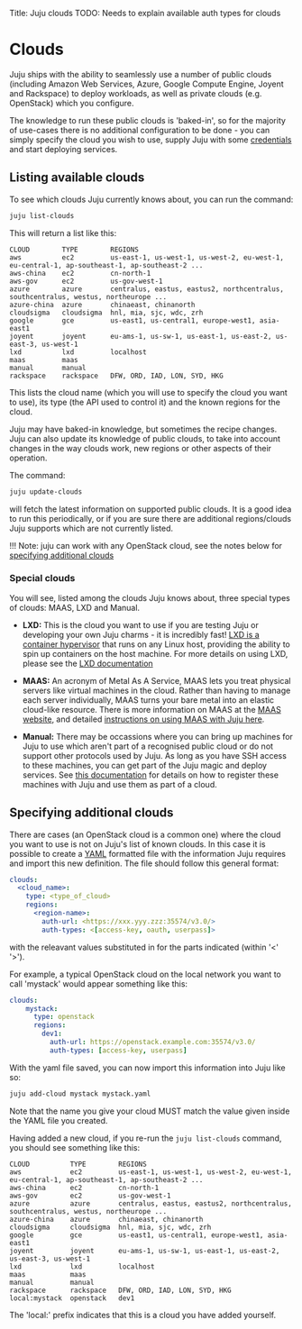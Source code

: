 Title: Juju clouds
TODO: Needs to explain available auth types for clouds
  
# Clouds

Juju ships with the ability to seamlessly use a number of public clouds
(including Amazon Web Services, Azure, Google Compute Engine, Joyent and
Rackspace) to deploy workloads, as well as private clouds (e.g.
OpenStack) which you configure.

The knowledge to run these public clouds is 'baked-in', so for the majority
of use-cases there is no additional configuration to be done - you can
simply specify the cloud you wish to use, supply Juju with some
[credentials][credentials] and start deploying services.

## Listing available clouds

To see which clouds Juju currently knows about, you can run the command:
  
```bash
juju list-clouds
```

This will return a list like this:
  
```no-highlight
CLOUD        TYPE        REGIONS
aws          ec2         us-east-1, us-west-1, us-west-2, eu-west-1, eu-central-1, ap-southeast-1, ap-southeast-2 ...
aws-china    ec2         cn-north-1
aws-gov      ec2         us-gov-west-1
azure        azure       centralus, eastus, eastus2, northcentralus, southcentralus, westus, northeurope ...
azure-china  azure       chinaeast, chinanorth
cloudsigma   cloudsigma  hnl, mia, sjc, wdc, zrh
google       gce         us-east1, us-central1, europe-west1, asia-east1
joyent       joyent      eu-ams-1, us-sw-1, us-east-1, us-east-2, us-east-3, us-west-1
lxd          lxd         localhost
maas         maas        
manual       manual      
rackspace    rackspace   DFW, ORD, IAD, LON, SYD, HKG
```

This lists the cloud name (which you will use to specify the cloud you want to 
use), its type (the API used to control it) and the known regions for the cloud.

Juju may have baked-in knowledge, but sometimes the recipe changes. Juju can 
also update its knowledge of public clouds, to take into account changes in 
the way clouds work, new regions or other aspects of their operation.

The command:
  
```bash
juju update-clouds
```

will fetch the latest information on supported public clouds. It is a good idea
to run this periodically, or if you are sure there are additional regions/clouds 
Juju supports which are not currently listed.

!!! Note: juju can work with any OpenStack cloud, see the notes below for
[specifying additional clouds](#specifying-additional-clouds)

### Special clouds

You will see, listed among the clouds Juju knows about, three special types of
clouds: MAAS, LXD and Manual.

  - **LXD:** This is the cloud you want to use if you are testing Juju or 
  developing your own Juju charms - it is incredibly fast! 
  [LXD is a container hypervisor][LXD-site] that runs on any Linux host, providing 
  the ability to spin up containers on the host machine. For more details on
  using LXD, please see the [LXD documentation][juju-lxd]
  
  - **MAAS:** An acronym of Metal As A Service, MAAS lets you treat physical
  servers like virtual machines in the cloud. Rather than having to manage each
  server individually, MAAS turns your bare metal into an elastic cloud-like
  resource. There is more information on MAAS at the [MAAS website][maas-site], 
  and detailed [instructions on using MAAS with Juju here][juju-maas].
  
  - **Manual:** There may be occassions where you can bring up machines for Juju
  to use which aren't part of a recognised public cloud or do not support other
  protocols used by Juju. As long as you have SSH access to these machines, you
  can get part of the Juju magic and deploy services. See 
  [this documentation][juju-manual] for details on how to register these 
  machines with Juju and use them as part of a cloud.

## Specifying additional clouds

There are cases (an OpenStack cloud is a common one) where the cloud you want to 
use is not on Juju's list of known clouds. In this case it is possible to create
a [YAML][yaml] formatted file with the information Juju requires and import this
new definition. The file should follow this general format:
  
```yaml
clouds:
  <cloud_name>:
    type: <type_of_cloud>
    regions:
      <region-name>:
        auth-url: <https://xxx.yyy.zzz:35574/v3.0/>
        auth-types: <[access-key, oauth, userpass]>
```
with the releavant values substituted in for the parts indicated
(within '<' '>').

For example, a typical OpenStack cloud on the local network you want to call 
'mystack' would appear something like this:
  
```yaml
clouds:
    mystack:
      type: openstack
      regions:
        dev1:
          auth-url: https://openstack.example.com:35574/v3.0/
          auth-types: [access-key, userpass]
```
With the yaml file saved, you can now import this information into Juju like so:
  
```bash
juju add-cloud mystack mystack.yaml
```

Note that the name you give your cloud MUST match the value given inside the 
YAML file you created.

Having added a new cloud, if you re-run the `juju list-clouds` command, you 
should see something like this:

```no-highlight
CLOUD          TYPE        REGIONS
aws            ec2         us-east-1, us-west-1, us-west-2, eu-west-1, eu-central-1, ap-southeast-1, ap-southeast-2 ...
aws-china      ec2         cn-north-1
aws-gov        ec2         us-gov-west-1
azure          azure       centralus, eastus, eastus2, northcentralus, southcentralus, westus, northeurope ...
azure-china    azure       chinaeast, chinanorth
cloudsigma     cloudsigma  hnl, mia, sjc, wdc, zrh
google         gce         us-east1, us-central1, europe-west1, asia-east1
joyent         joyent      eu-ams-1, us-sw-1, us-east-1, us-east-2, us-east-3, us-west-1
lxd            lxd         localhost
maas           maas        
manual         manual      
rackspace      rackspace   DFW, ORD, IAD, LON, SYD, HKG
local:mystack  openstack   dev1
```

The 'local:' prefix indicates that this is a cloud you have added yourself. 


[credentials]: ./credentials.html "Juju documentation > Credentials"
[LXD-site]: http://www.ubuntu.com/cloud/lxd "LXD"
[juju-lxd]: ./cloud-LXD.html "Juju documentation > LXD"
[maas-site]: http://maas.io "MAAS website"
[juju-maas]: ./cloud-maas.html "Juju documentation > MAAS"
[juju-manual]: ./cloud-manual.html "Juju documentation > Manual cloud"
[yaml]: http://www.yaml.org/spec/1.2/spec.html
